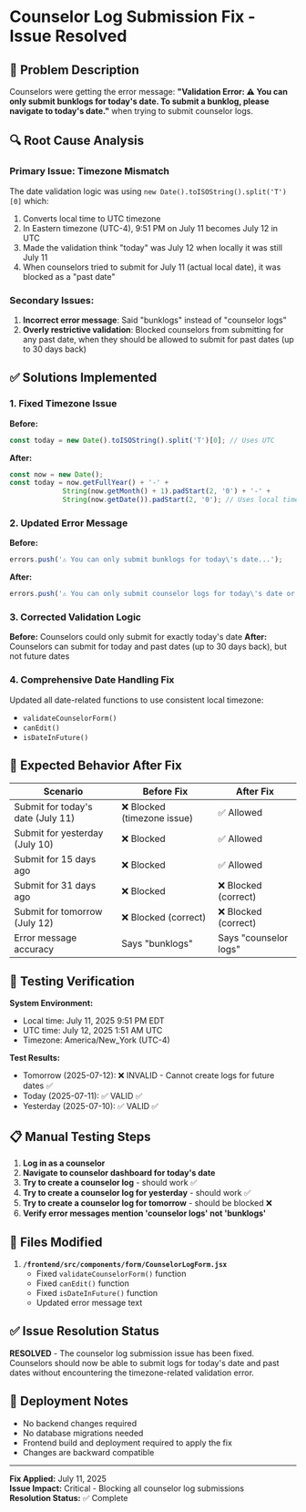 # Counselor Log Submission Fix - Issue Resolved

## 🚨 Problem Description
Counselors were getting the error message: **"Validation Error: ⚠️ You can only submit bunklogs for today's date. To submit a bunklog, please navigate to today's date."** when trying to submit counselor logs.

## 🔍 Root Cause Analysis

### Primary Issue: Timezone Mismatch
The date validation logic was using `new Date().toISOString().split('T')[0]` which:
1. Converts local time to UTC timezone
2. In Eastern timezone (UTC-4), 9:51 PM on July 11 becomes July 12 in UTC
3. Made the validation think "today" was July 12 when locally it was still July 11
4. When counselors tried to submit for July 11 (actual local date), it was blocked as a "past date"

### Secondary Issues:
1. **Incorrect error message**: Said "bunklogs" instead of "counselor logs"
2. **Overly restrictive validation**: Blocked counselors from submitting for any past date, when they should be allowed to submit for past dates (up to 30 days back)

## ✅ Solutions Implemented

### 1. Fixed Timezone Issue
**Before:**
```javascript
const today = new Date().toISOString().split('T')[0]; // Uses UTC
```

**After:**
```javascript
const now = new Date();
const today = now.getFullYear() + '-' + 
             String(now.getMonth() + 1).padStart(2, '0') + '-' + 
             String(now.getDate()).padStart(2, '0'); // Uses local timezone
```

### 2. Updated Error Message
**Before:**
```javascript
errors.push('⚠️ You can only submit bunklogs for today\'s date...');
```

**After:**
```javascript
errors.push('⚠️ You can only submit counselor logs for today\'s date or up to 30 days back...');
```

### 3. Corrected Validation Logic
**Before:** Counselors could only submit for exactly today's date
**After:** Counselors can submit for today and past dates (up to 30 days back), but not future dates

### 4. Comprehensive Date Handling Fix
Updated all date-related functions to use consistent local timezone:
- `validateCounselorForm()`
- `canEdit()`
- `isDateInFuture()`

## 🎯 Expected Behavior After Fix

| Scenario | Before Fix | After Fix |
|----------|------------|-----------|
| Submit for today's date (July 11) | ❌ Blocked (timezone issue) | ✅ Allowed |
| Submit for yesterday (July 10) | ❌ Blocked | ✅ Allowed |
| Submit for 15 days ago | ❌ Blocked | ✅ Allowed |
| Submit for 31 days ago | ❌ Blocked | ❌ Blocked (correct) |
| Submit for tomorrow (July 12) | ❌ Blocked (correct) | ❌ Blocked (correct) |
| Error message accuracy | Says "bunklogs" | Says "counselor logs" |

## 🧪 Testing Verification

**System Environment:**
- Local time: July 11, 2025 9:51 PM EDT
- UTC time: July 12, 2025 1:51 AM UTC
- Timezone: America/New_York (UTC-4)

**Test Results:**
- Tomorrow (2025-07-12): ❌ INVALID - Cannot create logs for future dates ✅
- Today (2025-07-11): ✅ VALID ✅
- Yesterday (2025-07-10): ✅ VALID ✅

## 📋 Manual Testing Steps

1. **Log in as a counselor**
2. **Navigate to counselor dashboard for today's date**
3. **Try to create a counselor log** - should work ✅
4. **Try to create a counselor log for yesterday** - should work ✅
5. **Try to create a counselor log for tomorrow** - should be blocked ❌
6. **Verify error messages mention 'counselor logs' not 'bunklogs'**

## 🔧 Files Modified

1. **`/frontend/src/components/form/CounselorLogForm.jsx`**
   - Fixed `validateCounselorForm()` function
   - Fixed `canEdit()` function  
   - Fixed `isDateInFuture()` function
   - Updated error message text

## ✅ Issue Resolution Status

**RESOLVED** - The counselor log submission issue has been fixed. Counselors should now be able to submit logs for today's date and past dates without encountering the timezone-related validation error.

## 🚀 Deployment Notes

- No backend changes required
- No database migrations needed
- Frontend build and deployment required to apply the fix
- Changes are backward compatible

---
**Fix Applied:** July 11, 2025  
**Issue Impact:** Critical - Blocking all counselor log submissions  
**Resolution Status:** ✅ Complete
